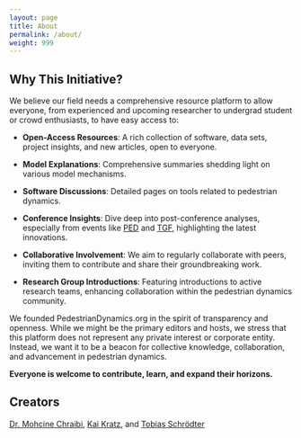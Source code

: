 ```yaml
---
layout: page
title: About
permalink: /about/
weight: 999
---
```


## Why This Initiative?

We believe our field needs a comprehensive resource platform to allow everyone,
from experienced and upcoming researcher to undergrad student or crowd
enthusiasts, to have easy access to:

- **Open-Access Resources**: A rich collection of software, data sets, project
  insights, and new articles, open to everyone.

- **Model Explanations**: Comprehensive summaries shedding light on various
  model mechanisms.

- **Software Discussions**: Detailed pages on tools related to pedestrian
  dynamics.

- **Conference Insights**: Dive deep into post-conference analyses, especially
  from events like [PED](https://ped23.phys.tue.nl/general-program/) and
  [TGF](https://tgf2024.sciencesconf.org/), highlighting the latest
  innovations.

- **Collaborative Involvement**: We aim to regularly collaborate with peers,
  inviting them to contribute and share their groundbreaking work.

- **Research Group Introductions**: Featuring introductions to active research
  teams, enhancing collaboration within the pedestrian dynamics community.

We founded PedestrianDynamics.org in the spirit of transparency and openness.
While we might be the primary editors and hosts, we stress that this platform
does not represent any private interest or corporate entity. Instead, we want
it to be a beacon for collective knowledge, collaboration, and advancement in
pedestrian dynamics.

**Everyone is welcome to contribute, learn, and expand their horizons.**

## Creators

[Dr. Mohcine Chraibi](/authors#MohcineChraibi), [Kai Kratz](/authors#KaiKratz), and [Tobias Schrödter](/authors#TobiasSchrödter)


